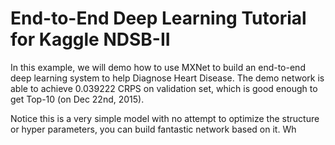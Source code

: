 # End-to-End Deep Learning Tutorial for Kaggle NDSB-II

In this example, we will demo how to use MXNet to build an end-to-end deep learning system to help Diagnose Heart Disease.  The demo network is able to achieve 0.039222 CRPS on validation set, which is good enough to get Top-10 (on Dec 22nd, 2015).

Notice this is a very simple model with no attempt to optimize the structure or hyper parameters, you can build fantastic network based on it. Wh